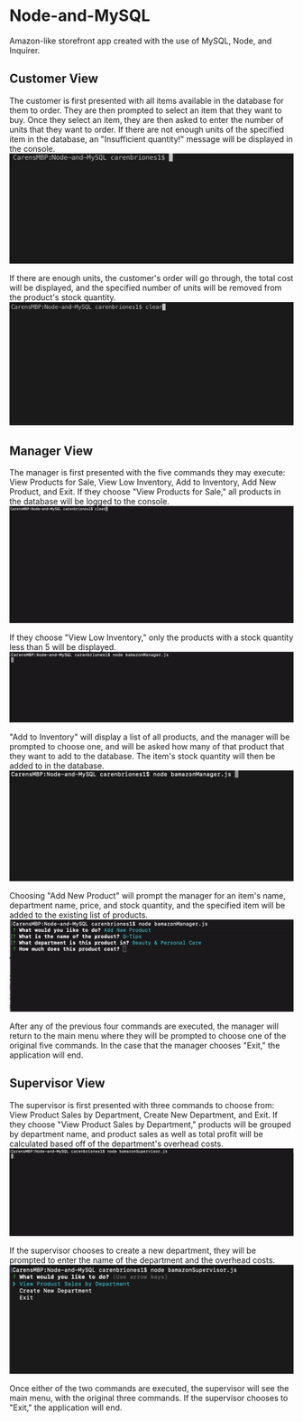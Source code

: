 # Node-and-MySQL
Amazon-like storefront app created with the use of MySQL, Node, and Inquirer.

## Customer View
The customer is first presented with all items available in the database for them to order. They are then prompted to select an item that they want to buy.  Once they select an item, they are then asked to enter the number of units that they want to order. If there are not enough units of the specified item in the database, an "Insufficient quantity!" message will be displayed in the console. <br/>
![Insufficient Quantity Error](images/insufficient-quantity.gif)

If there are enough units, the customer's order will go through, the total cost will be displayed, and the specified number of units will be removed from the product's stock quantity. <br/>
![Successfully Order Item](images/order-item.gif)

## Manager View
The manager is first presented with the five commands they may execute: View Products for Sale, View Low Inventory, Add to Inventory, Add New Product, and Exit. If they choose "View Products for Sale," all products in the database will be logged to the console.<br/>
![View Products for Sale](images/view-products.gif)

If they choose "View Low Inventory," only the products with a stock quantity less than 5 will be displayed. <br/>
![View Low Inventory](images/view-low.gif)
 
"Add to Inventory" will display a list of all products, and the manager will be prompted to choose one, and will be asked how many of that product that they want to add to the database. The item's stock quantity will then be added to in the database.<br/>
![Add to Inventory](images/add-to-inventory.gif)
 
Choosing "Add New Product" will prompt the manager for an item's name, department name, price, and stock quantity, and the specified item will be added to the existing list of products. <br/>
![Add New Product](images/add-new-product.gif)

After any of the previous four commands are executed, the manager will return to the main menu where they will be prompted to choose one of the original five commands. In the case that the manager chooses "Exit," the application will end.

## Supervisor View
The supervisor is first presented with three commands to choose from: View Product Sales by Department, Create New Department, and Exit. If they choose "View Product Sales by Department," products will be grouped by department name, and product sales as well as total profit will be calculated based off of the department's overhead costs. <br/>
![View Product Sales by Department](images/view-product-sales.gif)

If the supervisor chooses to create a new department, they will be prompted to enter the name of the department and the overhead costs.<br/>
![Create Department](images/create-dept.gif)

Once either of the two commands are executed, the supervisor will see the main menu, with the original three commands. If the supervisor chooses to "Exit," the application will end.